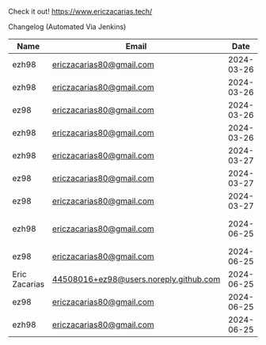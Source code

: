Check it out! https://www.ericzacarias.tech/


Changelog (Automated Via Jenkins)

| Name   | Email  | Date  | Message | Changes |
|--------|--------|-------|---------|---------|
| ezh98 | ericzacarias80@gmail.com | 2024-03-26 | testing new script | [View Changes](https://github.com/ez98/Eric-Zacarias.github.io/commit/462abc32842353bc1b3a800914ed873a19c97f5d) |
| ezh98 | ericzacarias80@gmail.com | 2024-03-26 | testing new script | [View Changes](https://github.com/ez98/Eric-Zacarias.github.io/commit/7f56db5effb89501798f71d619252f721a9dccd9) |
| ez98 | ericzacarias80@gmail.com | 2024-03-26 | add readme | [View Changes](https://github.com/ez98/Eric-Zacarias.github.io/commit/de81b89684d3a03b8332c48bb52c89d379414625) |
| ezh98 | ericzacarias80@gmail.com | 2024-03-26 | new updates to Jenkinsfile | [View Changes](https://github.com/ez98/Eric-Zacarias.github.io/commit/326c1bebe810d8ff795a0eb97d6bbc7589a13e43) |
| ezh98 | ericzacarias80@gmail.com | 2024-03-27 | cleaning up | [View Changes](https://github.com/ez98/Eric-Zacarias.github.io/commit/1524ef589ffcffec7068fa5daf7d42839e4b28d2) |
| ez98 | ericzacarias80@gmail.com | 2024-03-27 | add readme | [View Changes](https://github.com/ez98/Eric-Zacarias.github.io/commit/d9030edd8171b78947e4ad2f2fb4a36cf4e4f050) |
| ez98 | ericzacarias80@gmail.com | 2024-03-27 | add readme | [View Changes](https://github.com/ez98/Eric-Zacarias.github.io/commit/64daefd0169ba28a555c2b5834c5ea0e8cc3da9c) |
| ezh98 | ericzacarias80@gmail.com | 2024-06-25 | Merge branch 'main' of https://github.com/ez98/Eric-Zacarias.github.io | [View Changes](https://github.com/ez98/Eric-Zacarias.github.io/commit/9169b00b5c0a23e2b0c4d926de6b5d4f356cb7de) |
| ez98 | ericzacarias80@gmail.com | 2024-06-25 | add readme | [View Changes](https://github.com/ez98/Eric-Zacarias.github.io/commit/2b370e10f0b0e5ffa1f307a438b822f1e4ce0645) |
| Eric Zacarias | 44508016+ez98@users.noreply.github.com | 2024-06-25 | Update README.md | [View Changes](https://github.com/ez98/Eric-Zacarias.github.io/commit/0f41cf767b8220fb3fb96b1144377215ce068857) |
| ez98 | ericzacarias80@gmail.com | 2024-06-25 | add readme | [View Changes](https://github.com/ez98/Eric-Zacarias.github.io/commit/0040fd4c8a2e565bea1663ff75db2c36d43a8c66) |
| ezh98 | ericzacarias80@gmail.com | 2024-06-25 | update test script | [View Changes](https://github.com/ez98/Eric-Zacarias.github.io/commit/e60e8a03c9e623015fbe620be9329cb3013b641d) |

